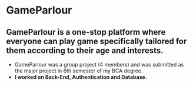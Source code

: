 # GameParlour
## GameParlour is a one-stop platform where everyone can play game specifically tailored for them according to their age and interests.

- GameParlour was a group project (4 members) and was submitted as the major project in 6th semester of my BCA degree. <br>
- <b>I worked on Back-End, Authentication and Database.</b>

